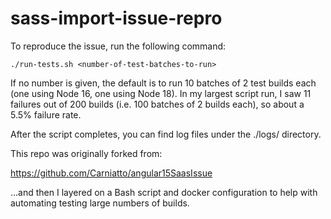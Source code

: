 # sass-import-issue-repro

To reproduce the issue, run the following command:

```
./run-tests.sh <number-of-test-batches-to-run>
```

If no number is given, the default is to run 10 batches of 2 test builds each (one using Node 16, one using Node 18).  In my largest script run, I saw 11 failures out of 200 builds (i.e. 100 batches of 2 builds each), so about a 5.5% failure rate.

After the script completes, you can find log files under the ./logs/ directory.

This repo was originally forked from:

  https://github.com/Carniatto/angular15SaasIssue

...and then I layered on a Bash script and docker configuration to help with automating testing large numbers of builds.